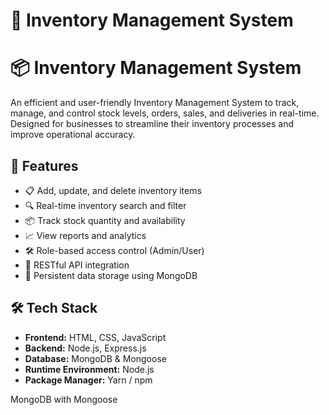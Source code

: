 # 🛒 Inventory Management System

# 📦 Inventory Management System

An efficient and user-friendly Inventory Management System to track, manage, and control stock levels, orders, sales, and deliveries in real-time. Designed for businesses to streamline their inventory processes and improve operational accuracy.

## 🚀 Features

- 📋 Add, update, and delete inventory items
- 🔍 Real-time inventory search and filter
- 📦 Track stock quantity and availability
- 📈 View reports and analytics
- 🛠️ Role-based access control (Admin/User)
- 📁 RESTful API integration
- 💾 Persistent data storage using MongoDB

## 🛠️ Tech Stack

- **Frontend:** HTML, CSS, JavaScript
- **Backend:** Node.js, Express.js
- **Database:** MongoDB & Mongoose
- **Runtime Environment:** Node.js
- **Package Manager:** Yarn / npm


MongoDB with Mongoose
